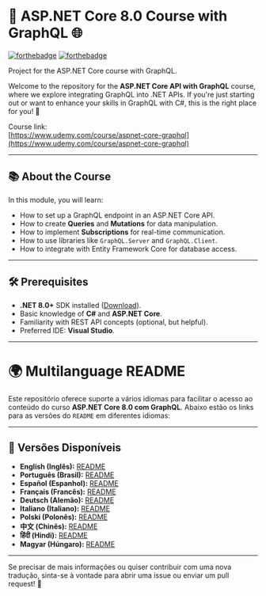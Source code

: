 # 🚀 ASP.NET Core 8.0 Course with GraphQL 🌐

[![forthebadge](https://forthebadge.com/images/badges/made-with-c-sharp.svg)](http://forthebadge.com)
[![forthebadge](http://forthebadge.com/images/badges/built-with-love.svg)](http://forthebadge.com)

Project for the ASP.NET Core course with GraphQL.

Welcome to the repository for the **ASP.NET Core API with GraphQL** course, where we explore integrating GraphQL into .NET APIs. If you're just starting out or want to enhance your skills in GraphQL with C#, this is the right place for you! 🌟

Course link:  
[https://www.udemy.com/course/aspnet-core-graphql](https://www.udemy.com/course/aspnet-core-graphql)


---

## 📚 About the Course
In this module, you will learn:
- How to set up a GraphQL endpoint in an ASP.NET Core API.
- How to create **Queries** and **Mutations** for data manipulation.
- How to implement **Subscriptions** for real-time communication.
- How to use libraries like `GraphQL.Server` and `GraphQL.Client`.
- How to integrate with Entity Framework Core for database access.

---

## 🛠 Prerequisites
- **.NET 8.0+** SDK installed ([Download](https://dotnet.microsoft.com/)).
- Basic knowledge of **C#** and **ASP.NET Core**.
- Familiarity with REST API concepts (optional, but helpful).
- Preferred IDE: **Visual Studio**.

---



# 🌍 Multilanguage README

Este repositório oferece suporte a vários idiomas para facilitar o acesso ao conteúdo do curso **ASP.NET Core 8.0 com GraphQL**. Abaixo estão os links para as versões do `README` em diferentes idiomas:

---

## 📑 Versões Disponíveis

- **English (Inglês):** [README](docs/readme/readme.en.md)
- **Português (Brasil):** [README](docs/readme/readme.pt-br.md)
- **Español (Espanhol):** [README](docs/readme/readme.es.md)
- **Français (Francês):** [README](docs/readme/readme.fr.md)
- **Deutsch (Alemão):** [README](docs/readme/readme.de.md)
- **Italiano (Italiano):** [README](docs/readme/readme.it.md)
- **Polski (Polonês):** [README](docs/readme/readme.pl.md)
- **中文 (Chinês):** [README](docs/readme/readme.zh.md)
- **हिंदी (Hindi):** [README](docs/readme/readme.hi.md)
- **Magyar (Húngaro):** [README](docs/readme/readme.hu.md)

---

Se precisar de mais informações ou quiser contribuir com uma nova tradução, sinta-se à vontade para abrir uma issue ou enviar um pull request! 🌟
